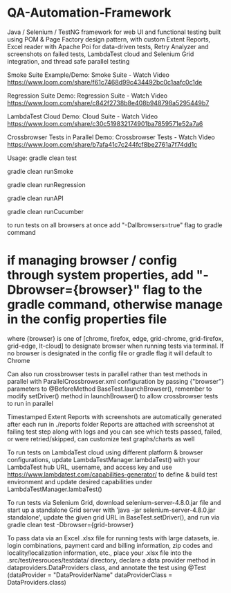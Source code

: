 # QA-Automation-Framework
Java / Selenium / TestNG framework for web UI and functional testing built using POM & Page Factory design pattern, with custom Extent Reports, Excel reader with Apache Poi for data-driven tests, Retry Analyzer and screenshots on failed tests, LambdaTest cloud and Selenium Grid integration, and thread safe parallel testing

Smoke Suite Example/Demo: Smoke Suite - Watch Video
https://www.loom.com/share/f61c7468d99c434492bc0c1aafc0c1de

Regression Suite Demo: Regression Suite - Watch Video
https://www.loom.com/share/c842f2738b8e408b948798a5295449b7

LambdaTest Cloud Demo: Cloud Suite - Watch Video
https://www.loom.com/share/c30c519832174901ba7859571e52a7a6

Crossbrowser Tests in Parallel Demo: Crossbrowser Tests - Watch Video
https://www.loom.com/share/b7afa41c7c244fcf8be2761a7f74dd1c


Usage:
gradle clean test

gradle clean runSmoke

gradle clean runRegression

gradle clean runAPI

gradle clean runCucumber

to run tests on all browsers at once add "-Dallbrowsers=true" flag to gradle command

# if managing browser / config through system properties, add "-Dbrowser={browser}" flag to the gradle command, otherwise manage in the config properties file
where {browser} is one of [chrome, firefox, edge, grid-chrome, grid-firefox, grid-edge, lt-cloud] to designate browser when running tests via terminal. If no browser is designated in the config file or gradle flag it will default to Chrome

Can also run crossbrowser tests in parallel rather than test methods in parallel with ParallelCrossbrowser.xml configuration by passing {"browser"} parameters to @BeforeMethod BaseTest.launchBrowser(), remember to modify setDriver() method in launchBrowser() to allow crossbrowser tests to run in parallel

Timestamped Extent Reports with screenshots are automatically generated after each run in ./reports folder
Reports are attached with screenshot at failing test step along with logs and you can see which tests passed, failed, or were retried/skipped, can customize test graphs/charts as well

To run tests on LambdaTest cloud using different platform & browser configurations, update LambdaTestManager.lambdaTest() with your LambdaTest hub URL, username, and access key and use https://www.lambdatest.com/capabilities-generator/ to define & build test environment and update desired capabilities under LambdaTestManager.lambaTest()

To run tests via Selenium Grid, download selenium-server-4.8.0.jar file and start up a standalone Grid server with 'java -jar selenium-server-4.8.0.jar standalone', update the given grid URL in BaseTest.setDriver(), and run via gradle clean test -Dbrowser={grid-browser}

To pass data via an Excel .xlsx file for running tests with large datasets, ie. login combinations, payment card and billing information, zip codes and locality/localization information, etc., place your .xlsx file into the .src/test/resrouces/testdata/ directory, declare a data provider method in dataproviders.DataProviders class, and annotate the test using @Test (dataProvider = "DataProviderName" dataProviderClass = DataProviders.class)

